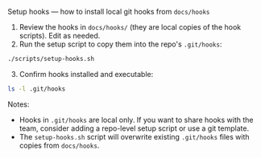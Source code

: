Setup hooks — how to install local git hooks from `docs/hooks`

1. Review the hooks in `docs/hooks/` (they are local copies of the hook scripts). Edit as needed.
2. Run the setup script to copy them into the repo's `.git/hooks`:

```bash
./scripts/setup-hooks.sh
```

3. Confirm hooks installed and executable:

```bash
ls -l .git/hooks
```

Notes:
- Hooks in `.git/hooks` are local only. If you want to share hooks with the team, consider adding a repo-level setup script or use a git template.
- The `setup-hooks.sh` script will overwrite existing `.git/hooks` files with copies from `docs/hooks`.
